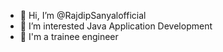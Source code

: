 - 👋 Hi, I’m @RajdipSanyalofficial
- 👀 I’m interested Java Application Development
- 👀 I'm a trainee engineer
